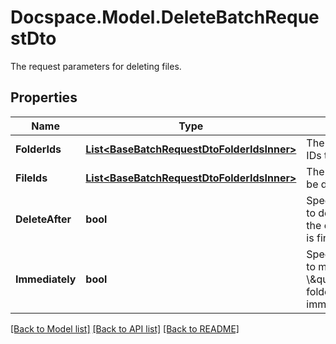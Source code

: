 # Docspace.Model.DeleteBatchRequestDto
The request parameters for deleting files.

## Properties

Name | Type | Description | Notes
------------ | ------------- | ------------- | -------------
**FolderIds** | [**List&lt;BaseBatchRequestDtoFolderIdsInner&gt;**](BaseBatchRequestDtoFolderIdsInner.md) | The list of folder IDs to be deleted. | [optional] 
**FileIds** | [**List&lt;BaseBatchRequestDtoFolderIdsInner&gt;**](BaseBatchRequestDtoFolderIdsInner.md) | The list of file IDs to be deleted. | [optional] 
**DeleteAfter** | **bool** | Specifies whether to delete a file after the editing session is finished or not | [optional] 
**Immediately** | **bool** | Specifies whether to move a file to the \\\&quot;Trash\\\&quot; folder or delete it immediately. | [optional] 

[[Back to Model list]](../README.md#documentation-for-models) [[Back to API list]](../README.md#documentation-for-api-endpoints) [[Back to README]](../README.md)

